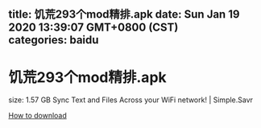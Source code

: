 
title: 饥荒293个mod精排.apk
date: Sun Jan 19 2020 13:39:07 GMT+0800 (CST)    
categories: baidu
---

# 饥荒293个mod精排.apk
size: 1.57 GB
 Sync Text and Files Across your WiFi network! | Simple.Savr
 

[How to download](https://bpcam.bemobtrk.com/go/2ceec3aa-1ca2-46d6-b9ff-aaa5c184517c?jno=2470)